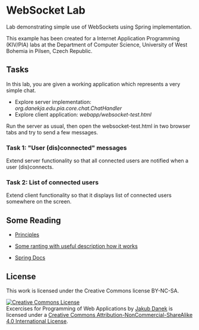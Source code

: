 WebSocket Lab
==========

Lab demonstrating simple use of WebSockets using Spring implementation.


This example has been created for a Internet Application Programming (KIV/PIA) labs at the Department of Computer Science,
University of West Bohemia in Pilsen, Czech Republic.

## Tasks

In this lab, you are given a working application which represents a very simple chat.

* Explore server implementation: *org.danekja.edu.pia.core.chat.ChatHandler*
* Explore client application: *webapp/websocket-test.html*

Run the server as usual, then open the websocket-test.html in two browser tabs and
try to send a few messages.

### Task 1: "User (dis)connected" messages

Extend server functionality so that all connected users are notified when a user (dis)connects.

### Task 2: List of connected users

Extend client functionality so that it displays list of connected users somewhere on the screen.


## Some Reading

* [Principles](http://enterprisewebbook.com/ch8_websockets.html)

* [Some ranting with useful description how it works](http://lucumr.pocoo.org/2012/9/24/websockets-101/)

* [Spring Docs](http://docs.spring.io/spring/docs/current/spring-framework-reference/html/websocket.html)

## License

This work is licensed under the Creative Commons license BY-NC-SA.

<a rel="license" href="http://creativecommons.org/licenses/by-nc-sa/4.0/"><img alt="Creative Commons License" style="border-width:0" src="https://i.creativecommons.org/l/by-nc-sa/4.0/88x31.png" /></a><br /><span xmlns:dct="http://purl.org/dc/terms/" property="dct:title">Excercises for Programming of Web Applications</span> by <a xmlns:cc="http://creativecommons.org/ns#" href="http://daneka.org" property="cc:attributionName" rel="cc:attributionURL">Jakub Danek</a> is licensed under a <a rel="license" href="http://creativecommons.org/licenses/by-nc-sa/4.0/">Creative Commons Attribution-NonCommercial-ShareAlike 4.0 International License</a>.
